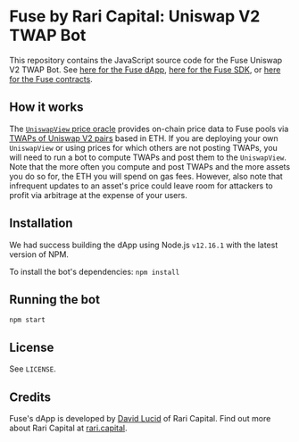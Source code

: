 # Fuse by Rari Capital: Uniswap V2 TWAP Bot

This repository contains the JavaScript source code for the Fuse Uniswap V2 TWAP Bot. See [here for the Fuse dApp](https://github.com/Rari-Capital/fuse-dapp), [here for the Fuse SDK](https://github.com/Rari-Capital/fuse-sdk), or [here for the Fuse contracts](https://github.com/Rari-Capital/fuse-contracts).

## How it works

The [`UniswapView` price oracle](https://github.com/Rari-Capital/open-oracle/blob/master/contracts/Uniswap/UniswapView.sol) provides on-chain price data to Fuse pools via [TWAPs of Uniswap V2 pairs](https://uniswap.org/docs/v2/core-concepts/oracles/) based in ETH. If you are deploying your own `UniswapView` or using prices for which others are not posting TWAPs, you will need to run a bot to compute TWAPs and post them to the `UniswapView`. Note that the more often you compute and post TWAPs and the more assets you do so for, the ETH you will spend on gas fees. However, also note that infrequent updates to an asset's price could leave room for attackers to profit via arbitrage at the expense of your users.

## Installation

We had success building the dApp using Node.js `v12.16.1` with the latest version of NPM.

To install the bot's dependencies: `npm install`

## Running the bot

`npm start`

## License

See `LICENSE`.

## Credits

Fuse's dApp is developed by [David Lucid](https://github.com/davidlucid) of Rari Capital. Find out more about Rari Capital at [rari.capital](https://rari.capital).

